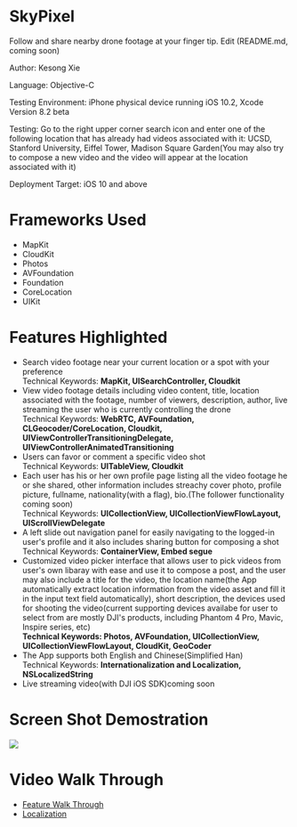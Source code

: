 # SkyPixel
Follow and share nearby drone footage at your finger tip. Edit (README.md, coming soon)

Author: Kesong Xie

Language: Objective-C

Testing Environment: iPhone physical device running iOS 10.2, Xcode Version 8.2 beta

Testing: Go to the right upper corner search icon and enter one of the following location that has already had videos associated with it: UCSD, Stanford University, Eiffel Tower, Madison Square Garden(You may also try to compose a new video and the video will appear at the location associated with it)

Deployment Target: iOS 10 and above

<h1>Frameworks Used</h1>
<ul>
  <li>MapKit</li>
  <li>CloudKit</li>
  <li>Photos</li>
  <li>AVFoundation</li>
  <li>Foundation</li>
  <li>CoreLocation</li>
  <li>UIKit</li>
</ul>

<h1>Features Highlighted</h1>
<ul>
  <li>Search video footage near your current location or a spot with your preference
  <br/>
  Technical Keywords: <strong>MapKit, UISearchController, Cloudkit</strong>
  </li>
  <li>View video footage details including video content, title, location associated with the footage, number of viewers, description, author, live streaming the user who is currently controlling the drone 
   <br/>
   Technical Keywords: <strong>WebRTC, AVFoundation, CLGeocoder/CoreLocation, Cloudkit, UIViewControllerTransitioningDelegate, UIViewControllerAnimatedTransitioning</strong>
   </li>
  <li>Users can favor or comment a specific video shot
   <br/>
  Technical Keywords: <strong>UITableView, Cloudkit</strong>
  </li>
  <li>Each user has his or her own profile page listing all the video footage he or she shared, other information includes streachy cover photo, profile picture, fullname, nationality(with a flag), bio.(The follower functionality coming soon)
   <br/>
  Technical Keywords: <strong>UICollectionView, UICollectionViewFlowLayout, UIScrollViewDelegate</strong>
  </li>
  <li>A left slide out navigation panel for easily navigating to the logged-in user's profile and it also includes sharing button for composing a shot
    <br/>
   Technical Keywords: <strong> ContainerView, Embed segue</strong>
  </li>
  <li>Customized video picker interface that allows user to pick videos from user's own libaray with ease and use it to compose a post, and the user may also include a title for the video, the location name(the App automatically extract location information from the video asset and fill it in the input text field automatically), short description, the devices used for shooting the video(current supporting devices availabe for user to select from are mostly DJI's products, including Phantom 4 Pro, Mavic, Inspire series, etc)
   <br/>
   <strong>Technical Keywords: Photos, AVFoundation, UICollectionView, UICollectionViewFlowLayout, CloudKit, GeoCoder</strong>
  </li>
   <li>The App supports both English and Chinese(Simplified Han)
    <br/>
   Technical Keywords: <strong> Internationalization and Localization, NSLocalizedString</strong>
  </li>
  <li>Live streaming video(with DJI iOS SDK)coming soon</li>
</ul>

<h1>Screen Shot Demostration</h1>
<div>
<img src="https://github.com/kesongxie/SkyPixel/blob/WebRTC/SkyPixel/screen%20shot%20/WebRTC%20Demo.png">
</div>


<h1>Video Walk Through</h1>
<ul>
<li>
<a href="https://www.dropbox.com/s/7uobrhturzihfir/SkyPixel%20Walk%20Through.MOV.mov?dl=0">Feature Walk Through</a>
</li>
<li>
<a href="https://www.dropbox.com/s/f59llqbn5sgjtse/Localization.MOV.mov?dl=0">Localization</a>
</li>
</ul>
